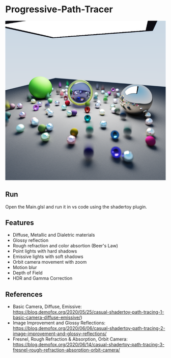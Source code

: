 # Progressive-Path-Tracer
![Scene with emissive light](/shadertoy.png)

## Run
Open the Main.glsl and run it in vs code using the shadertoy plugin.

## Features
* Diffuse, Metallic and Dialetric materials
* Glossy reflection
* Rough refraction and color absortion (Beer's Law)
* Point lights with hard shadows
* Emissive lights with soft shadows
* Orbit camera movement with zoom
* Motion blur
* Depth of Field
* HDR and Gamma Correction

## References
* Basic Camera, Diffuse, Emissive: https://blog.demofox.org/2020/05/25/casual-shadertoy-path-tracing-1-basic-camera-diffuse-emissive/)
* Image Improvement and Glossy Reflections: https://blog.demofox.org/2020/06/06/casual-shadertoy-path-tracing-2-image-improvement-and-glossy-reflections/
* Fresnel, Rough Refraction & Absorption, Orbit Camera: https://blog.demofox.org/2020/06/14/casual-shadertoy-path-tracing-3-fresnel-rough-refraction-absorption-orbit-camera/